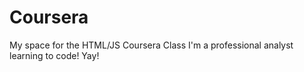 # Coursera
My space for the HTML/JS Coursera Class
I'm a professional analyst learning to code!  Yay!
